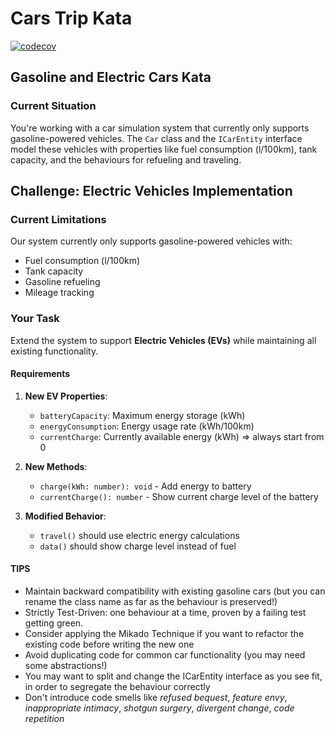 # Cars Trip Kata

[![codecov](https://codecov.io/gh/wouterwietses/cars-trip/graph/badge.svg)](https://codecov.io/gh/wouterwietses/cars-trip)

## Gasoline and Electric Cars Kata

### Current Situation

You're working with a car simulation system that currently only supports gasoline-powered vehicles. 
The `Car` class and the `ICarEntity` interface model these vehicles with properties like fuel consumption (l/100km), tank capacity, 
and the behaviours for refueling and traveling.

## Challenge: Electric Vehicles Implementation

### Current Limitations

Our system currently only supports gasoline-powered vehicles with:

- Fuel consumption (l/100km)
- Tank capacity
- Gasoline refueling
- Mileage tracking

### Your Task

Extend the system to support **Electric Vehicles (EVs)** while maintaining all existing functionality.

#### Requirements

1. **New EV Properties**:
   - `batteryCapacity`: Maximum energy storage (kWh)
   - `energyConsumption`: Energy usage rate (kWh/100km)
   - `currentCharge`: Currently available energy (kWh) => always start from 0

2. **New Methods**:
   - `charge(kWh: number): void` - Add energy to battery
   - `currentCharge(): number` - Show current charge level of the battery

3. **Modified Behavior**:
   - `travel()` should use electric energy calculations
   - `data()` should show charge level instead of fuel

#### TIPS

- Maintain backward compatibility with existing gasoline cars (but you can rename the class name as far as the behaviour is preserved!)
- Strictly Test-Driven: one behaviour at a time, proven by a failing test getting green.
- Consider applying the Mikado Technique if you want to refactor the existing code before writing the new one
- Avoid duplicating code for common car functionality (you may need some abstractions!)
- You may want to split and change the ICarEntity interface as you see fit, in order to segregate the behaviour correctly
- Don't introduce code smells like *refused bequest*, *feature envy*, *inappropriate intimacy*, *shotgun surgery*, *divergent change*, *code repetition*
